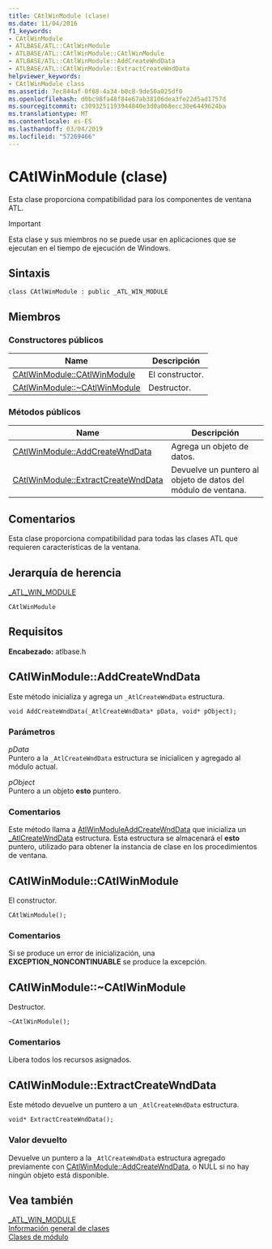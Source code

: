 ```yaml
---
title: CAtlWinModule (clase)
ms.date: 11/04/2016
f1_keywords:
- CAtlWinModule
- ATLBASE/ATL::CAtlWinModule
- ATLBASE/ATL::CAtlWinModule::CAtlWinModule
- ATLBASE/ATL::CAtlWinModule::AddCreateWndData
- ATLBASE/ATL::CAtlWinModule::ExtractCreateWndData
helpviewer_keywords:
- CAtlWinModule class
ms.assetid: 7ec844af-0f68-4a34-b0c8-9de50a025df0
ms.openlocfilehash: d0bc98fa48f84e67ab38106dea3fe22d5ad1757d
ms.sourcegitcommit: c3093251193944840e3d0a068ecc30e6449624ba
ms.translationtype: MT
ms.contentlocale: es-ES
ms.lasthandoff: 03/04/2019
ms.locfileid: "57269466"
---
```

# <a name="catlwinmodule-class"></a>CAtlWinModule (clase)

Esta clase proporciona compatibilidad para los componentes de ventana ATL.

> [!IMPORTANT]
>  Esta clase y sus miembros no se puede usar en aplicaciones que se ejecutan en el tiempo de ejecución de Windows.

## <a name="syntax"></a>Sintaxis

```
class CAtlWinModule : public _ATL_WIN_MODULE
```

## <a name="members"></a>Miembros

### <a name="public-constructors"></a>Constructores públicos

|Name|Descripción|
|----------|-----------------|
|[CAtlWinModule::CAtlWinModule](#catlwinmodule)|El constructor.|
|[CAtlWinModule::~CAtlWinModule](#dtor)|Destructor.|

### <a name="public-methods"></a>Métodos públicos

|Name|Descripción|
|----------|-----------------|
|[CAtlWinModule::AddCreateWndData](#addcreatewnddata)|Agrega un objeto de datos.|
|[CAtlWinModule::ExtractCreateWndData](#extractcreatewnddata)|Devuelve un puntero al objeto de datos del módulo de ventana.|

## <a name="remarks"></a>Comentarios

Esta clase proporciona compatibilidad para todas las clases ATL que requieren características de la ventana.

## <a name="inheritance-hierarchy"></a>Jerarquía de herencia

[_ATL_WIN_MODULE](atl-typedefs.md#_atl_win_module)

`CAtlWinModule`

## <a name="requirements"></a>Requisitos

**Encabezado:** atlbase.h

##  <a name="addcreatewnddata"></a>  CAtlWinModule::AddCreateWndData

Este método inicializa y agrega un `_AtlCreateWndData` estructura.

```
void AddCreateWndData(_AtlCreateWndData* pData, void* pObject);
```

### <a name="parameters"></a>Parámetros

*pData*<br/>
Puntero a la `_AtlCreateWndData` estructura se inicialicen y agregado al módulo actual.

*pObject*<br/>
Puntero a un objeto **esto** puntero.

### <a name="remarks"></a>Comentarios

Este método llama a [AtlWinModuleAddCreateWndData](winmodule-global-functions.md#atlwinmoduleaddcreatewnddata) que inicializa un [_AtlCreateWndData](../../atl/reference/atlcreatewnddata-structure.md) estructura. Esta estructura se almacenará el **esto** puntero, utilizado para obtener la instancia de clase en los procedimientos de ventana.

##  <a name="catlwinmodule"></a>  CAtlWinModule::CAtlWinModule

El constructor.

```
CAtlWinModule();
```

### <a name="remarks"></a>Comentarios

Si se produce un error de inicialización, una **EXCEPTION_NONCONTINUABLE** se produce la excepción.

##  <a name="dtor"></a>  CAtlWinModule::~CAtlWinModule

Destructor.

```
~CAtlWinModule();
```

### <a name="remarks"></a>Comentarios

Libera todos los recursos asignados.

##  <a name="extractcreatewnddata"></a>  CAtlWinModule::ExtractCreateWndData

Este método devuelve un puntero a un `_AtlCreateWndData` estructura.

```
void* ExtractCreateWndData();
```

### <a name="return-value"></a>Valor devuelto

Devuelve un puntero a la `_AtlCreateWndData` estructura agregado previamente con [CAtlWinModule::AddCreateWndData](#addcreatewnddata), o NULL si no hay ningún objeto está disponible.

## <a name="see-also"></a>Vea también

[_ATL_WIN_MODULE](atl-typedefs.md#_atl_win_module)<br/>
[Información general de clases](../../atl/atl-class-overview.md)<br/>
[Clases de módulo](../../atl/atl-module-classes.md)
